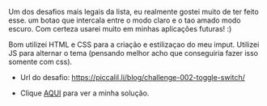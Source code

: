 Um dos desafios mais legais da lista, eu realmente gostei muito de ter feito esse.
um botao que intercala entre o modo claro e o tao amado modo escuro.
Com certeza usarei muito em minhas aplicações futuras! :)

Bom utilizei HTML e CSS para a criação e estilizaçao do meu imput.
Utilizei JS para alternar o tema (pensando melhor acho que conseguiria fazer isso somente com css).


- Url do desafio: https://piccalil.li/blog/challenge-002-toggle-switch/

- Clique [AQUI](https://flaviogp.github.io/frontend-challenges/Challenge-ToggleSwitch/) para ver a minha solução.
